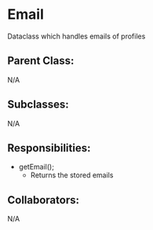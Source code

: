 # Email
Dataclass which handles emails of profiles

## Parent Class:
N/A

## Subclasses:
N/A

## Responsibilities:
- getEmail();
	- Returns the stored emails

## Collaborators:
N/A